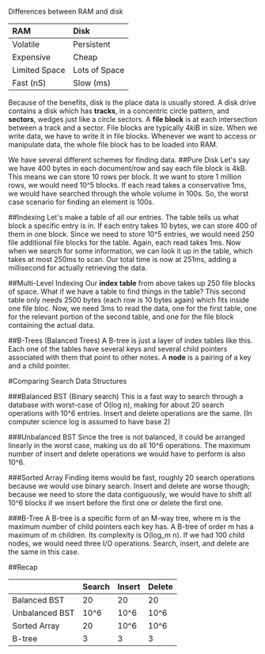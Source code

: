 Differences between RAM and disk

| RAM           | Disk          |
| :--           | :--           |
| Volatile      | Persistent    |
| Expensive     | Cheap         |
| Limited Space | Lots of Space |
| Fast (nS)     | Slow (ms)     |

Because of the benefits, disk is the place data is usually stored.
A disk drive contains a disk which has **tracks**, in a concentric circle pattern, and **sectors**, wedges just like a circle sectors.
A **file block** is at each intersection between a track and a sector. File blocks are typically 4kiB in size. When we write data, we have to write it in file blocks.
Whenever we want to access or manipulate data, the whole file block has to be loaded into RAM.

We have several different schemes for finding data.
##Pure Disk
Let's say we have 400 bytes in each document/row and say each file block is 4kB. This means we can store 10 rows per block. It we want to store 1 million rows, 
we would need 10^5 blocks. If each read takes a conservative 1ms, we would have searched through the whole volume in 100s. So, the worst case scenario for 
finding an element is 100s.

##Indexing
Let's make a table of all our entries. The table tells us what block a specific entry is in. If each entry takes 10 bytes, we can store 400 of them in one block. 
Since we need to store 10^5 entries, we would need 250 file additional file blocks for the table. Again, each read takes 1ms. Now when we search for some 
information, we can look it up in the table, which takes at most 250ms to scan. Our total time is now at 251ms, adding a millisecond for actually retrieving the data.

##Multi-Level Indexing
Our **index table** from above takes up 250 file blocks of space. What if we have a table to find things in the table? This second table only needs 2500 bytes 
(each row is 10 bytes again) which fits inside one file bloc. Now, we need 3ms to read the data, one for the first table, one for the relevant 
portion of the second table, and one for the file block containing the actual data.

##B-Trees (Balanced Trees)
A B-tree is just a layer of index tables like this. Each one of the tables have several keys and several child pointers associated with them that point
to other notes. A **node** is a pairing of a key and a child pointer.

#Comparing Search Data Structures

###Balanced BST (Binary search)
This is a fast way to search through a database with worst-case of O(log n), making for about 20 search operations with 10^6 entries. Insert and delete operations 
are the same. (In computer science log is assumed to have base 2)

###Unbalanced BST
Since the tree is not balanced, it could be arranged linearly in the worst case, making us do all 10^6 operations. The maximum number of insert and delete operations 
we would have to perform is also 10^6.

###Sorted Array
Finding items would be fast, roughly 20 search operations because we would use binary search. Insert and delete are worse though; because we need to store the data 
contiguously, we would have to shift all 10^6 blocks if we insert before the first one or delete the first one. 

###B-Tree
A B-tree is a specific form of an M-way tree, where m is the maximum number of child pointers each key has. A B-tree of order m has a maximum of m children. Its 
complexity is O(log_m n). If we had 100 child nodes, we would need three I/O operations. Search, insert, and delete are the same in this case.

##Recap

|                | Search | Insert | Delete |
| :------------- | :----- | :----- | :----- |
| Balanced BST   | 20     | 20     | 20     |
| Unbalanced BST | 10^6   | 10^6   | 10^6   |
| Sorted Array   | 20     | 10^6   | 10^6   |
| B-tree         | 3      | 3      | 3      |